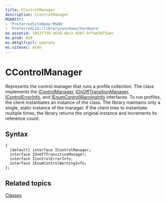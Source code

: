 ```yaml
---
title: CControlManager
description: CControlManager
MSHAttr:
- 'PreferredSiteName:MSDN'
- 'PreferredLib:/library/windows/hardware'
ms.assetid: 1952f739-e610-4bc3-938f-8ffad3875aec
ms.prod: W10
ms.mktglfcycl: operate
ms.sitesec: msdn
---
```


# CControlManager


Represents the control manager that runs a profile collection. The class implements the [IControlManager](icontrolmanager.md), [IOnOffTransitionManager](ionofftransitionmanager.md), [IControlErrorInfo](icontrolerrorinfo.md), and [IEnumControlWarningInfo](ienumcontrolwarninginfo.md) interfaces. To run profiles, the client instantiates an instance of the class. The library maintains only a single, static instance of the manager. If the client tries to instantiate multiple times, the library returns the original instance and increments its reference count.

## Syntax


``` syntax
{
  [default] interface IControlManager;
  interface IOnOffTransitionManager;
  interface IControlErrorInfo;
  interface IEnumControlWarningInfo;
};
```

## Related topics


[Classes](classes.md)

 

 







